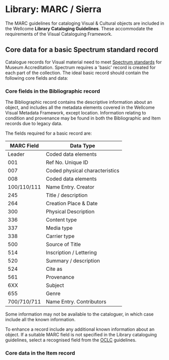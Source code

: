 # Library: MARC / Sierra

The MARC guidelines for cataloging Visual & Cultural objects are included in the Wellcome **Library Cataloging Guidelines**. These accommodate the requirements of the Visual Cataloguing Framework.

## Core data for a basic Spectrum standard record

Catalogue records for Visual material need to meet [Spectrum standards](https://collectionstrust.org.uk/resource/cataloguing-the-spectrum-standard/) for Museum Accreditation. Spectrum requires a 'basic' record is created for each part of the collection. The ideal basic record should contain the following core fields and data:

### Core fields in the Bibliographic record

The Bibliographic record contains the descriptive information about an object, and includes all the metadata elements covered in the Wellcome Visual Metadata Framework, except location. Information relating to condition and provenance may be found in both the Bibliographic and Item records due to legacy data.&#x20;

The fields required for a basic record are:

| **MARC Field** | **Data Type**                  |
| -------------- | ------------------------------ |
| Leader         | Coded data elements            |
| 001            | Ref No. Unique ID              |
| 007            | Coded physical characteristics |
| 008            | Coded data elements            |
| 100/110/111    | Name Entry. Creator            |
| 245            | Title / description            |
| 264            | Creation Place & Date          |
| 300            | Physical Description           |
| 336            | Content type                   |
| 337            | Media type                     |
| 338            | Carrier type                   |
| 500            | Source of Title                |
| 514            | Inscription / Lettering        |
| 520            | Summary / description          |
| 524            | Cite as                        |
| 561            | Provenance                     |
| 6XX            | Subject                        |
| 655            | Genre                          |
| 700/710/711    | Name Entry. Contributors       |

Some information may not be available to the cataloguer, in which case include all the known information.

To enhance a record include any additional known information about an object. If a suitable MARC field is not specified in the Library cataloguing guidelines, select a recognised field from the [OCLC](https://www.oclc.org/bibformats/en.html) guidelines.

### Core data in the Item record

